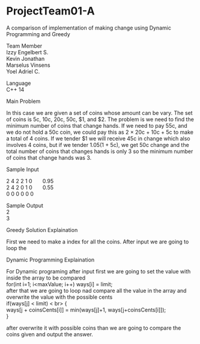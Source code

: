 # ProjectTeam01-A
A comparison of implementation of making change using Dynamic Programming and Greedy

Team Member <br>
Izzy Engelbert S. <br>
Kevin Jonathan <br>
Marselus Vinsens <br>
Yoel Adriel C. <br>

Language <br>
C++ 14 <br>

Main Problem <br>

In this case we are given a set of coins whose amount can be vary. The set of coins is 5c, 10c, 20c, 50c, $1, and $2.
The problem is we need to find the minimum number of coins that change hands. If we need to pay 55c, and we do not hold
a 50c coin, we could pay this as 2 × 20c + 10c + 5c to make a total of 4 coins. If we tender $1 we will
receive 45c in change which also involves 4 coins, but if we tender $1.05 ($1 + 5c), we get 50c change
and the total number of coins that changes hands is only 3 so the minimum number of coins that change hands was 3.

Sample Input 

2 4 2 2 1 0  &nbsp;&nbsp; &nbsp;&nbsp; 0.95 <br>
2 4 2 0 1 0  &nbsp;&nbsp; &nbsp;&nbsp; 0.55 <br>
0 0 0 0 0 0 <br>

Sample Output <br>
2 <br>
3 <br>

Greedy Solution Explaination <br>

First we need to make a index for all the coins. After input we are going to loop the 

Dynamic Programming Explaination <br>

For Dynamic programing after input first we are going  to set the value with inside the array to be compared <br>
for(int i=1; i<maxValue; i++) ways[i] = limit; <br>
after that we are going to loop nad compare all the value in the array and overwrite the value with the possible cents
<br>   if(ways[j] < limit) < br>
                    { <br>
                        ways[j + coinsCents[i]] = min(ways[j]+1, ways[j+coinsCents[i]]); <br>
                    } <br>
 
 after overwrite it with possible coins than we are going to compare the coins given and output the answer. <br>
 
